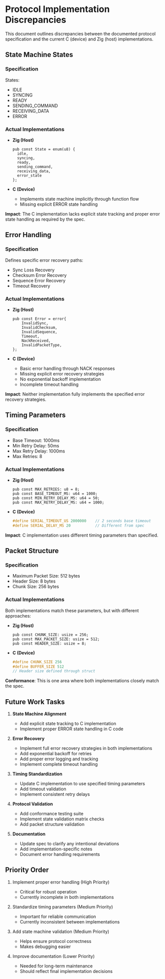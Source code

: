 # Protocol Implementation Discrepancies

This document outlines discrepancies between the documented protocol specification and the current C (device) and Zig (host) implementations.

## State Machine States

### Specification
States:
- IDLE
- SYNCING
- READY
- SENDING_COMMAND
- RECEIVING_DATA
- ERROR

### Actual Implementations
- **Zig (Host)**
  ```zig
  pub const State = enum(u8) { 
    idle,
    syncing,
    ready, 
    sending_command, 
    receiving_data, 
    error_state 
  };
  ```

- **C (Device)**
  - Implements state machine implicitly through function flow
  - Missing explicit ERROR state handling

**Impact**: The C implementation lacks explicit state tracking and proper error state handling as required by the spec.

## Error Handling

### Specification
Defines specific error recovery paths:
- Sync Loss Recovery
- Checksum Error Recovery
- Sequence Error Recovery
- Timeout Recovery

### Actual Implementations
- **Zig (Host)**
  ```zig
  pub const Error = error{
      InvalidSync,
      InvalidChecksum,
      InvalidSequence,
      Timeout,
      NackReceived,
      InvalidPacketType,
  };
  ```

- **C (Device)**
  - Basic error handling through NACK responses
  - Missing explicit error recovery strategies
  - No exponential backoff implementation
  - Incomplete timeout handling

**Impact**: Neither implementation fully implements the specified error recovery strategies.

## Timing Parameters

### Specification
- Base Timeout: 1000ms
- Min Retry Delay: 50ms
- Max Retry Delay: 1000ms
- Max Retries: 8

### Actual Implementations
- **Zig (Host)**
  ```zig
  pub const MAX_RETRIES: u8 = 8;
  pub const BASE_TIMEOUT_MS: u64 = 1000;
  pub const MIN_RETRY_DELAY_MS: u64 = 50;
  pub const MAX_RETRY_DELAY_MS: u64 = 1000;
  ```

- **C (Device)**
  ```c
  #define SERIAL_TIMEOUT_US 2000000    // 2 seconds base timeout
  #define SERIAL_DELAY_MS 20           // Different from spec
  ```

**Impact**: C implementation uses different timing parameters than specified.

## Packet Structure

### Specification
- Maximum Packet Size: 512 bytes
- Header Size: 8 bytes
- Chunk Size: 256 bytes

### Actual Implementations
Both implementations match these parameters, but with different approaches:

- **Zig (Host)**
  ```zig
  pub const CHUNK_SIZE: usize = 256;
  pub const MAX_PACKET_SIZE: usize = 512;
  pub const HEADER_SIZE: usize = 8;
  ```

- **C (Device)**
  ```c
  #define CHUNK_SIZE 256
  #define BUFFER_SIZE 512
  // Header size defined through struct
  ```

**Conformance**: This is one area where both implementations closely match the spec.

## Future Work Tasks

1. **State Machine Alignment**
   - Add explicit state tracking to C implementation
   - Implement proper ERROR state handling in C code

2. **Error Recovery**
   - Implement full error recovery strategies in both implementations
   - Add exponential backoff for retries
   - Add proper error logging and tracking
   - Implement complete timeout handling

3. **Timing Standardization**
   - Update C implementation to use specified timing parameters
   - Add timeout validation
   - Implement consistent retry delays

4. **Protocol Validation**
   - Add conformance testing suite
   - Implement state validation matrix checks
   - Add packet structure validation

5. **Documentation**
   - Update spec to clarify any intentional deviations
   - Add implementation-specific notes
   - Document error handling requirements

## Priority Order

1. Implement proper error handling (High Priority)
   - Critical for robust operation
   - Currently incomplete in both implementations

2. Standardize timing parameters (Medium Priority)
   - Important for reliable communication
   - Currently inconsistent between implementations

3. Add state machine validation (Medium Priority)
   - Helps ensure protocol correctness
   - Makes debugging easier

4. Improve documentation (Lower Priority)
   - Needed for long-term maintenance
   - Should reflect final implementation decisions
